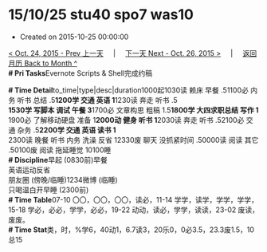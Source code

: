 # 15/10/25 stu40 spo7 was10

* Created on 2015-10-25 00:00:00

[&lt; Oct. 24, 2015 - Prev 上一天](d24.md)     \|     [下一天 Next - Oct. 26, 2015 &gt;](d26.md)     \|     [返回月历 Back to Month ^](index.md)   
**\# Pri Tasks**Evernote Scripts & Shell完成约稿  
  
**\# Time Detail**to\_time\|type\|desc\|duration1000起1030读 赖床 早餐 .51100必 内务 听书 总结 .5**1200学 交通 英语 1**1230读 奔走 听书 .5  
**1530学 写脚本 调试 午餐 3**1700必 文章构思 粗稿 1.5**1800学 大四求职总结 写作 1**  
1900必 了解移动硬盘 准备 1**2000动 健身 听书 1**2030读 奔走 听书 .52100必 交通 杂务 .5**2200学 交通 英语 读书 1**  
2300读 晚餐 听书 内务 洗澡 反省 12330废 聊天 没抓紧时间 .50000读 阅读 其它 .50100废 阅读 拖延睡觉 10100睡  
**\# Discipline**早起 \(0830前\)早餐  
英语运动反省  
朋友圈 \(傍晚/临睡\)1234微博 \(临睡\)  
只喝温白开早睡 \(2300前\)  
**\# Time Table**07-10 〇〇，〇〇，〇〇，读必，11-14 学学，读学，学学，学学，15-18 学必，必必，学学，必必，19-22 动动，读必，学学，读读，23-02 废读，废废。  
**\# Time Stat**类，时，%学6，40动1，6.7读3，20乐0，0必3.5，23.3废1.5，10总15  


